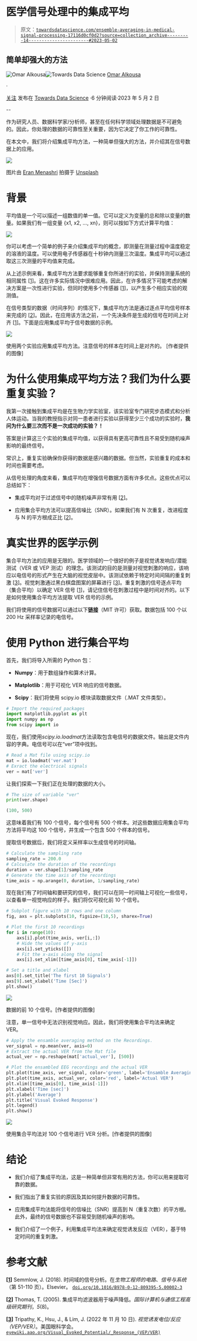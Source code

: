 # 医学信号处理中的集成平均

> 原文：[`towardsdatascience.com/ensemble-averaging-in-medical-signal-processing-17116d0cf0d2?source=collection_archive---------14-----------------------#2023-05-02`](https://towardsdatascience.com/ensemble-averaging-in-medical-signal-processing-17116d0cf0d2?source=collection_archive---------14-----------------------#2023-05-02)

## 简单却强大的方法

[](https://medium.com/@omar.ok1998?source=post_page-----17116d0cf0d2--------------------------------)![Omar Alkousa](https://medium.com/@omar.ok1998?source=post_page-----17116d0cf0d2--------------------------------)[](https://towardsdatascience.com/?source=post_page-----17116d0cf0d2--------------------------------)![Towards Data Science](https://towardsdatascience.com/?source=post_page-----17116d0cf0d2--------------------------------) [Omar Alkousa](https://medium.com/@omar.ok1998?source=post_page-----17116d0cf0d2--------------------------------)

·

[关注](https://medium.com/m/signin?actionUrl=https%3A%2F%2Fmedium.com%2F_%2Fsubscribe%2Fuser%2Ff8302b9534b5&operation=register&redirect=https%3A%2F%2Ftowardsdatascience.com%2Fensemble-averaging-in-medical-signal-processing-17116d0cf0d2&user=Omar+Alkousa&userId=f8302b9534b5&source=post_page-f8302b9534b5----17116d0cf0d2---------------------post_header-----------) 发布在 [Towards Data Science](https://towardsdatascience.com/?source=post_page-----17116d0cf0d2--------------------------------) ·6 分钟阅读·2023 年 5 月 2 日[](https://medium.com/m/signin?actionUrl=https%3A%2F%2Fmedium.com%2F_%2Fvote%2Ftowards-data-science%2F17116d0cf0d2&operation=register&redirect=https%3A%2F%2Ftowardsdatascience.com%2Fensemble-averaging-in-medical-signal-processing-17116d0cf0d2&user=Omar+Alkousa&userId=f8302b9534b5&source=-----17116d0cf0d2---------------------clap_footer-----------)

--

[](https://medium.com/m/signin?actionUrl=https%3A%2F%2Fmedium.com%2F_%2Fbookmark%2Fp%2F17116d0cf0d2&operation=register&redirect=https%3A%2F%2Ftowardsdatascience.com%2Fensemble-averaging-in-medical-signal-processing-17116d0cf0d2&source=-----17116d0cf0d2---------------------bookmark_footer-----------)

作为研究人员、数据科学家/分析师，甚至在任何科学领域处理数据是不可避免的。因此，你处理的数据的可靠性至关重要，因为它决定了你工作的可靠性。

在本文中，我们将介绍集成平均方法，一种简单但强大的方法，并介绍其在信号数据上的应用。

![](img/48226e70172f46fd4a7b4dfb1e0acd79.png)

图片由 [Eran Menashri](https://unsplash.com/@chesnutt?utm_source=medium&utm_medium=referral) 拍摄于 [Unsplash](https://unsplash.com/?utm_source=medium&utm_medium=referral)

# 背景

平均值是一个可以描述一组数值的单一值。它可以定义为变量的总和除以变量的数量。如果我们有一组变量 {x1, x2, …, xn}，则可以按如下方式计算平均值：

![](img/1a85d51eb64276c3f1ba00d74e8f36c6.png)

你可以考虑一个简单的例子来介绍集成平均的概念，即测量在测量过程中温度稳定的溶液的温度。可以使用电子传感器在十秒钟内测量三次温度。集成平均可以通过取这三次测量的平均值来完成。

从上述示例来看，集成平均方法要求能够重复你所进行的实验，并保持测量系统的相同属性 [[1](https://doi.org/10.1016/B978-0-12-809395-5.00002-3)]。这在许多实际情况中很难应用。因此，在许多情况下可能考虑的解决方案是一次性进行实验，但同时使用多个传感器 [[1](https://doi.org/10.1016/B978-0-12-809395-5.00002-3)]，以产生多个相应实验的观测值。

在信号类型的数据（时间序列）的情况下，集成平均方法是通过逐点平均信号样本来完成的 [[2](https://www.ijarcce.com/upload/2016/august-16/IJARCCE%2052.pdf)]。因此，在应用该方法之前，一个先决条件是生成的信号在时间上对齐 [[1](https://doi.org/10.1016/B978-0-12-809395-5.00002-3)]。下面是应用集成平均于信号数据的示例。

![](img/dcb3cc4f607fe1a064a6277f15de228c.png)

使用两个实验应用集成平均方法。注意信号的样本在时间上是对齐的。 [作者提供的图像]

# 为什么使用集成平均方法？我们为什么要重复实验？

我第一次接触到集成平均是在生物力学实验室，该实验室专门研究步态模式和分析人体运动。当我的教授指示对同一患者进行实验以获得至少三个成功的实验时，**我问为什么要三次而不是一次成功的实验？！**

答案是计算这三个实验的集成平均值，以获得具有更高可靠性且不易受到随机噪声影响的最终信号。

常识上，重复实验确保你获得的数据是感兴趣的数据。但当然，实验重复的成本和时间也需要考虑。

从信号处理的角度来看，集成平均在增强信号数据方面有许多优点。这些优点可以总结如下：

+   集成平均对于过滤信号中的随机噪声非常有用 [[2](https://www.ijarcce.com/upload/2016/august-16/IJARCCE%2052.pdf)]。

+   应用集合平均方法可以提高信噪比（SNR）。如果我们有 N 次重复，改进程度与 N 的平方根成正比 [[2](https://www.ijarcce.com/upload/2016/august-16/IJARCCE%2052.pdf)]。

# 真实世界的医学示例

集合平均方法的应用是无限的。医学领域的一个很好的例子是视觉诱发响应/潜能测试（VER 或 VEP 测试）的理念。该测试的目的是测量对视觉刺激的响应，该响应以电信号的形式产生在大脑的视觉皮层中。该测试依赖于特定时间间隔的重复刺激 [[3](https://eyewiki.aao.org/Visual_Evoked_Potential/_Response_(VEP/VER))]。视觉刺激通过黑白棋盘图案的屏幕进行 [[3](https://eyewiki.aao.org/Visual_Evoked_Potential/_Response_(VEP/VER))]。重复刺激的信号逐点平均（集合平均）以确定 VER 信号 [[1](https://doi.org/10.1016/B978-0-12-809395-5.00002-3)]，请记住信号在刺激过程中是时间对齐的。以下是如何使用集合平均方法提取 VER 信号的示例。

我们将使用的信号数据可以通过以下[**链接**](https://github.com/Roshni1999/John-Semmlow-Signals-and-Systems-for-Bioengineers-2ed/blob/9c6efc1c68e042212cff45a5fb41902d6699a09e/Chapter1/ver.mat)（MIT 许可）获取。数据包括 100 个以 200 Hz 采样率记录的电信号。

# 使用 Python 进行集合平均

首先，我们将导入所需的 Python 包：

+   **Numpy**：用于数组操作和算术计算。

+   **Matplotlib**：用于可视化 VER 响应的信号数据。

+   **Scipy**：我们将使用 scipy.io 模块读取数据文件（.MAT 文件类型）。

```py
# Import the required packages
import matplotlib.pyplot as plt
import numpy as np
from scipy import io
```

现在，我们使用*scipy.io.loadmat*方法读取包含电信号的数据文件。输出是文件内容的字典。电信号可以在“ver”项中找到。

```py
# Read a Mat file using scipy.io
mat = io.loadmat('ver.mat')
# Exract the electrical signals
ver = mat['ver']
```

让我们探索一下我们正在处理的数据的大小。

```py
# The size of variable "ver"
print(ver.shape)
```

```py
(100, 500)
```

这意味着我们有 100 个信号，每个信号有 500 个样本。对这些数据应用集合平均方法将平均这 100 个信号，并生成一个包含 500 个样本的信号。

提取信号数据后，我们将定义采样率以生成信号的时间轴。

```py
# Calculate the sampling rate
sampling_rate = 200.0
# Calculate the duration of the recordings
duration = ver.shape[1]/sampling_rate
# Generate the time axis of the recordings
time_axis = np.arange(0, duration, 1/sampling_rate)
```

现在我们有了时间轴和要研究的信号，我们可以在同一时间轴上可视化一些信号，以查看单一视觉响应的样子。我们将仅可视化前 10 个信号。

```py
# Subplot figure with 10 rows and one column
fig, axs = plt.subplots(10, figsize=(10,5), sharex=True)

# Plot the first 10 recordings
for i in range(10):
    axs[i].plot(time_axis, ver[i,:])
    # Hide the values of y-axis
    axs[i].set_yticks([])
    # Fit the x-axis along the signal
    axs[i].set_xlim([time_axis[0], time_axis[-1]])

# Set a title and xlabel
axs[0].set_title('The first 10 Signals')
axs[9].set_xlabel('Time [Sec]')
plt.show()
```

![](img/3ccc10bb8adeb0f57e40cff62c49fd95.png)

数据的前 10 个信号。[作者提供的图像]

注意，单一信号中无法识别视觉响应。因此，我们将使用集合平均法来确定 VER。

```py
# Apply the ensamble averaging method on the Recordings.
ver_signal = np.mean(ver, axis=0)
# Extract the actual VER from the Mat file
actual_ver = np.reshape(mat['actual_ver'], [500])

# Plot the ensambled EEG recordings and the actual VER
plt.plot(time_axis, ver_signal, color='green', label='Ensamble Averaging')
plt.plot(time_axis, actual_ver, color='red', label='Actual VER')
plt.xlim([time_axis[0], time_axis[-1]])
plt.xlabel('Time [sec]')
plt.ylabel('Average')
plt.title('Visual Evoked Response')
plt.legend()
plt.show()
```

![](img/1408db1ce22d6739a4a0480b7b593465.png)

使用集合平均法对 100 个信号进行 VER 分析。[作者提供的图像]

# 结论

+   我们介绍了集成平均法，这是一种简单但非常有用的方法，你可以用来提取可靠的数据。

+   我们指出了重复实验的原因及其如何提升数据的可靠性。

+   应用集成平均法能将信号的信噪比（SNR）提高到 N（重复次数）的平方根。此外，最终的信号数据也不容易受到随机噪声的影响。

+   我们介绍了一个例子，利用集成平均法来确定视觉诱发反应（VER），基于特定时间的重复刺激。

# 参考文献

**[**[**1**](https://doi.org/10.1016/B978-0-12-809395-5.00002-3)**]** Semmlow, J. (2018). 时间域的信号分析。在*生物工程师的电路、信号与系统*（第 51-110 页）。Elsevier。 [`doi.org/10.1016/B978-0-12-809395-5.00002-3`](https://doi.org/10.1016/B978-0-12-809395-5.00002-3)

**[**[**2**](https://www.ijarcce.com/upload/2016/august-16/IJARCCE%2052.pdf)**]** Thomas, T. (2005). 集成平均滤波器用于噪声降低。*国际计算机与通信工程高级研究期刊*，*5*(8)。

**[**[**3**](https://eyewiki.aao.org/Visual_Evoked_Potential/_Response_(VEP/VER))**]** Tripathy, K., Hsu, J., & Lim, J. (2022 年 11 月 10 日). *视觉诱发电位/反应（VEP/VER）*。美国眼科学会。 [`eyewiki.aao.org/Visual_Evoked_Potential/_Response_(VEP/VER)`](https://eyewiki.aao.org/Visual_Evoked_Potential/_Response_(VEP/VER))

